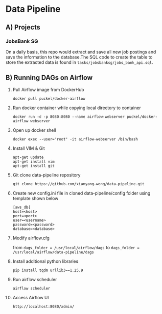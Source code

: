 # Data Pipeline

## A) Projects
### JobsBank SG
On a daily basis, this repo would extract and save all new job postings and save the information to the database.The SQL code to create the table to store the extracted data is found in `tasks/jobsbanksg/jobs_bank_api.sql`.

## B) Running DAGs on Airflow
1) Pull Airflow image from DockerHub

    `docker pull puckel/docker-airflow`

2) Run docker container while copying local directory to container

    `docker run -d -p 8080:8080 --name airflow-webserver puckel/docker-airflow webserver`

3) Open up docker shell

    `docker exec --user="root" -it airflow-webserver /bin/bash`

4) Install VIM & Git

    `apt-get update`  
    `apt-get install vim`  
    `apt-get install git`  
    
5) Git clone data-pipeline repository

    `git clone https://github.com/xianyang-wong/data-pipeline.git`
    
6) Create new config.ini file in cloned data-pipeline/config folder using template shown below

    `[aws_db]`  
    `host=<host>`  
    `port=<port>`  
    `user=<username>`  
    `password=<password>`  
    `database=<database>`  

7) Modify airflow.cfg

    from `dags_folder = /usr/local/airflow/dags` to `dags_folder = /usr/local/airflow/data-pipeline/dags`

8) Install additional python libraries

    `pip install tqdm urllib3==1.25.9`

9)  Run airflow scheduler

    `airflow scheduler`
    
10) Access Airflow UI

    `http://localhost:8080/admin/`

